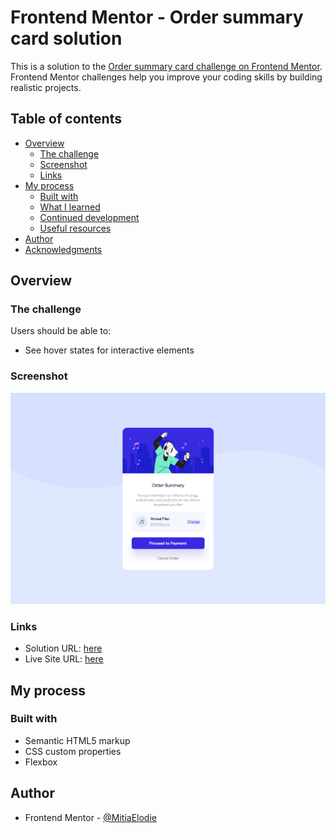 # Frontend Mentor - Order summary card solution

This is a solution to the [Order summary card challenge on Frontend Mentor](https://www.frontendmentor.io/challenges/order-summary-component-QlPmajDUj). Frontend Mentor challenges help you improve your coding skills by building realistic projects. 

## Table of contents

- [Overview](#overview)
  - [The challenge](#the-challenge)
  - [Screenshot](#screenshot)
  - [Links](#links)
- [My process](#my-process)
  - [Built with](#built-with)
  - [What I learned](#what-i-learned)
  - [Continued development](#continued-development)
  - [Useful resources](#useful-resources)
- [Author](#author)
- [Acknowledgments](#acknowledgments)

## Overview

### The challenge

Users should be able to:

- See hover states for interactive elements

### Screenshot

![](./images/screenshot.png)

### Links

- Solution URL: [here](https://github.com/MitiaElodie/order-summary-component-main)
- Live Site URL: [here](https://order-summary-component-main-pearl-eta.vercel.app/)

## My process

### Built with

- Semantic HTML5 markup
- CSS custom properties
- Flexbox

## Author

- Frontend Mentor - [@MitiaElodie](https://www.frontendmentor.io/profile/MitiaElodie)
